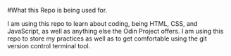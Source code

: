 #What this Repo is being used for.

I am using this repo to learn about coding, being HTML, CSS, and JavaScript, as well as anything else the Odin Project offers. I am using this repo to store my practices as well as to get comfortable using the git version control terminal tool.